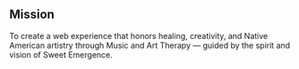 ## Mission

To create a web experience that honors healing, creativity, and Native American artistry through Music and Art Therapy — guided by the spirit and vision of Sweet Emergence.